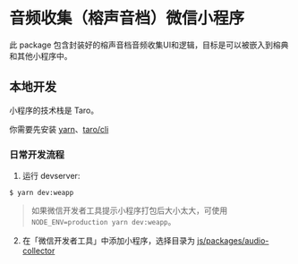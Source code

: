 # 音频收集（榕声音档）微信小程序

此 package 包含封装好的榕声音档音频收集UI和逻辑，目标是可以被嵌入到榕典和其他小程序中。

## 本地开发

小程序的技术栈是 Taro。

你需要先安装 [yarn](https://yarnpkg.com/getting-started/install/)、[taro/cli](https://taro-docs.jd.com/taro/docs/GETTING-STARTED)

### 日常开发流程 

1. 运行 devserver:

  ```
  $ yarn dev:weapp
  ```

  > 如果微信开发者工具提示小程序打包后大小太大，可使用 `NODE_ENV=production yarn dev:weapp`。

2. 在「微信开发者工具」中添加小程序，选择目录为 [js/packages/audio-collector](.)
